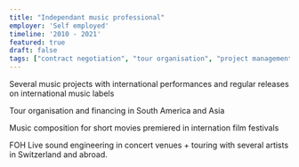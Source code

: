 ```yaml
---
title: "Independant music professional"
employer: 'Self employed'
timeline: '2010 - 2021'
featured: true
draft: false
tags: ["contract negotiation", "tour organisation", "project management", "people skills", "music production"]
---
```

Several music projects with international performances and regular releases on international music labels

Tour organisation and financing in South America and Asia

Music composition for short movies premiered in internation film festivals

FOH Live sound engineering in concert venues + touring with several artists in Switzerland and abroad.
